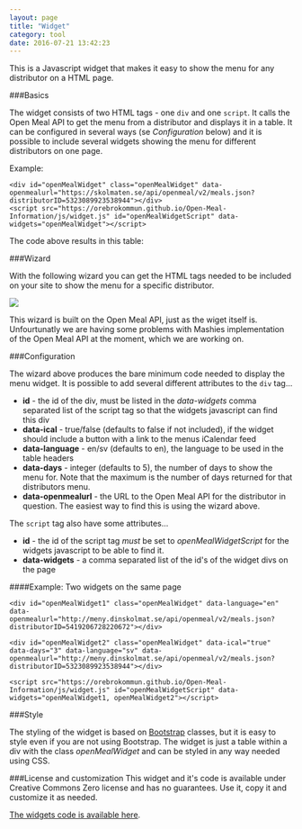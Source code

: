 ```yaml
---
layout: page
title: "Widget"
category: tool
date: 2016-07-21 13:42:23
---
```


This is a Javascript widget that makes it easy to show the menu for any distributor on a HTML page.

###Basics

The widget consists of two HTML tags - one <code>div</code> and one <code>script</code>. It calls the Open Meal API to get the menu from a distributor and displays it in a table. It can be configured in several ways (se *Configuration* below) and it is possible to include several widgets showing the menu for different distributors on one page.

Example:

<pre><code>&lt;div id=&quot;openMealWidget&quot; class=&quot;openMealWidget&quot; data-openmealurl=&quot;https://skolmaten.se/api/openmeal/v2/meals.json?distributorID=5323089923538944&quot;&gt;&lt;/div&gt;
&lt;script src=&quot;https://orebrokommun.github.io/Open-Meal-Information/js/widget.js&quot; id=&quot;openMealWidgetScript&quot; data-widgets=&quot;openMealWidget&quot;&gt;&lt;/script&gt;</code></pre>

The code above results in this table:

<div id="openMealWidget" class="openMealWidget" data-openmealurl="https://skolmaten.se/api/openmeal/v2/meals.json?distributorID=5323089923538944"></div>
<script src="https://orebrokommun.github.io/Open-Meal-Information/js/widget.js" id="openMealWidgetScript" data-widgets="openMealWidget"></script>

###Wizard

With the following wizard you can get the HTML tags needed to be included on your site to show the menu for a specific distributor.

<div id="openMealWizard">
    <div class="alert alert-danger" style="display: none"></div>
    <form>
        <p id="dataProvidersContainer">
            <img src="{{ site.baseurl }}/img/loader.gif" class="loadingImage"/>
            <select id="dataProviders" style="display: none">
                <option value="">-- 1. Pick Data Provider --</option> 
            </select>                
        </p>
        <p id="distributorsContainer" style="display: none">
            <img src="{{ site.baseurl }}/img/loader.gif" class="loadingImage"/>
            <select id="distributors" style="display: none">
                <option value="">-- 2. Pick Distributor --</option> 
            </select>            
        </p>
    </form>
    <div id="widgetCodeContainer" style="display: none">
        <p>Include this in your HTML where you want to show the menu:</p>
        <pre id="openMealWidgetCode"><code></code></pre>
    </div>
    <div id="openMealWidgetExampleContainer" style="display: none">
        <p>This is what the widget will look like:</p><br/>
        <div id="openMealWidgetExample"></div>
    </div>
</div>

This wizard is built on the Open Meal API, just as the wiget itself is. Unfourtunatly we are having some problems with Mashies implementation of the Open Meal API at the moment, which we are working on.

###Configuration

The wizard above produces the bare minimum code needed to display the menu widget. It is possible to add several different attributes to the <code>div</code> tag...

* **id** - the id of the div, must be listed in the *data-widgets* comma separated list of the script tag so that the widgets javascript can find this div
* **data-ical** - true/false (defaults to false if not included), if the widget should include a button with a link to the menus iCalendar feed
* **data-language** - en/sv (defaults to en), the language to be used in the table headers
* **data-days** - integer (defaults to 5), the number of days to show the menu for. Note that the maximum is the number of days returned for that distributors menu.
* **data-openmealurl** - the URL to the Open Meal API for the distributor in question. The easiest way to find this is using the wizard above.

The <code>script</code> tag also have some attributes...

* **id** - the id of the script tag *must* be set to *openMealWidgetScript* for the widgets javascript to be able to find it. 
* **data-widgets** - a comma separated list of the id's of the widget divs on the page

####Example: Two widgets on the same page
<pre><code>&lt;div id=&quot;openMealWidget1&quot; class="openMealWidget" data-language=&quot;en&quot; data-openmealurl=&quot;http://meny.dinskolmat.se/api/openmeal/v2/meals.json?distributorID=5419206728220672&quot;&gt;&lt;/div&gt;

&lt;div id=&quot;openMealWidget2&quot; class="openMealWidget" data-ical=&quot;true&quot; data-days=&quot;3&quot; data-language=&quot;sv&quot; data-openmealurl=&quot;http://meny.dinskolmat.se/api/openmeal/v2/meals.json?distributorID=5323089923538944&quot;&gt;&lt;/div&gt;

&lt;script src=&quot;https://orebrokommun.github.io/Open-Meal-Information/js/widget.js&quot; id=&quot;openMealWidgetScript&quot; data-widgets=&quot;openMealWidget1, openMealWidget2&quot;&gt;&lt;/script&gt;</code></pre>

###Style

The styling of the widget is based on [Bootstrap](http://getbootstrap.com/) classes, but it is easy to style even if you are not using Bootstrap. The widget is just a table within a div with the class *openMealWidget* and can be styled in any way needed using CSS.

###License and customization
This widget and it's code is available under Creative Commons Zero license and has no guarantees. Use it, copy it and customize it as needed. 

[The widgets code is available here](https://orebrokommun.github.io/Open-Meal-Information/js/widget.js).
